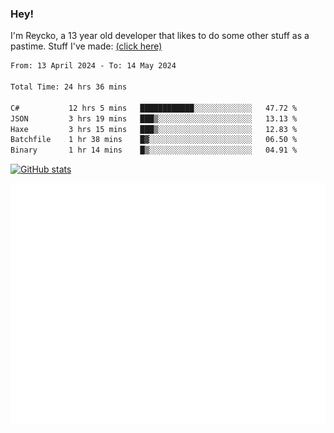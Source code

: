 ### Hey!
I'm Reycko, a 13 year old developer that likes to do some other stuff as a pastime.
Stuff I've made: [(click here)](https://pastebin.com/raw/QiNpEYja)

<!--START_SECTION:wakasection-->

```txt
From: 13 April 2024 - To: 14 May 2024

Total Time: 24 hrs 36 mins

C#           12 hrs 5 mins   ████████████░░░░░░░░░░░░░   47.72 %
JSON         3 hrs 19 mins   ███▒░░░░░░░░░░░░░░░░░░░░░   13.13 %
Haxe         3 hrs 15 mins   ███▒░░░░░░░░░░░░░░░░░░░░░   12.83 %
Batchfile    1 hr 38 mins    █▓░░░░░░░░░░░░░░░░░░░░░░░   06.50 %
Binary       1 hr 14 mins    █▒░░░░░░░░░░░░░░░░░░░░░░░   04.91 %
```

<!--END_SECTION:wakasection-->

[![GitHub stats](https://github-readme-stats.vercel.app/api?username=Reycko&show_icons=true&theme=dark&hide_title=true&count_private=true)](https://github.com/anuraghazra/github-readme-stats)

![Metrics](/github-metrics.svg)
